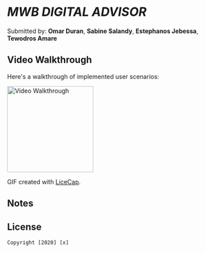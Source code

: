 # *MWB DIGITAL ADVISOR*



Submitted by: **Omar Duran**, **Sabine Salandy**, **Estephanos Jebessa**, **Tewodros Amare**
 
## Video Walkthrough

Here's a walkthrough of implemented user scenarios:

<img src='TodoWalkThrough.gif' title='Video Walkthrough' width='200' alt='Video Walkthrough' />

GIF created with [LiceCap](http://www.cockos.com/licecap/).

## Notes



## License

    Copyright [2020] [x]
